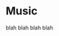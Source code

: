 <!DOCTYPE html>
<html>
<body>

  <h1>Music</h1>
  <p>blah blah blah blah</p>
  
  
  </html>
  </body>
